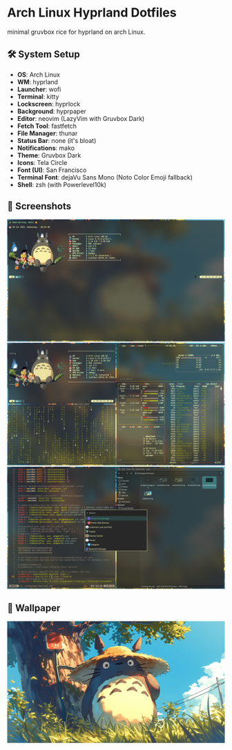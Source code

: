 # Arch Linux Hyprland Dotfiles

minimal gruvbox rice for hyprland on arch Linux.

## 🛠️ System Setup

- **OS**: Arch Linux
- **WM**: hyprland
- **Launcher**: wofi
- **Terminal**: kitty
- **Lockscreen**: hyprlock
- **Background**: hyprpaper
- **Editor**: neovim (LazyVim with Gruvbox Dark)
- **Fetch Tool**: fastfetch
- **File Manager**: thunar
- **Status Bar**: none (it's bloat)
- **Notifications**: mako
- **Theme**: Gruvbox Dark
- **Icons**: Tela Circle
- **Font (UI)**: San Francisco
- **Terminal Font**: dejaVu Sans Mono (Noto Color Emoji fallback)
- **Shell**: zsh (with Powerlevel10k)

## 📸 Screenshots

![screenshot1](screenshots/screenshot1.png)
![screenshot2](screenshots/screenshot2.png)
![screenshot4](screenshots/screenshot4.png)

## 🌄 Wallpaper

![wallpaper](wallpaper/wallpaper.png)
